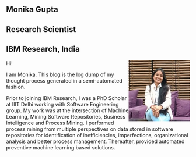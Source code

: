 ## Monika Gupta
## Research Scientist
## IBM Research, India

<img style="float: right;" src="../pictures/monika.jpg">

Hi!

I am Monika. This blog is the log dump of my thought process generated in a semi-automated fashion.

Prior to joining IBM Research, I was a PhD Scholar at IIIT Delhi working with Software Engineering group. My work was at the intersection of Machine Learning, Mining Software Repositories, Business Intelligence and Process Mining. I performed process mining from multiple perspectives on data stored in software repositories for identification of inefficiencies, imperfections, organizational analysis and better process management. Thereafter, provided automated preventive machine learning based solutions.